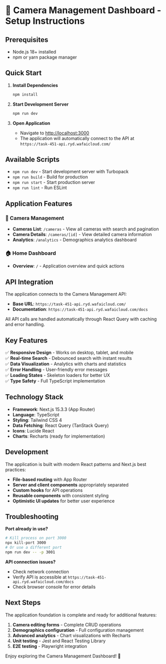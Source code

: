 # 🚀 Camera Management Dashboard - Setup Instructions

## Prerequisites

- Node.js 18+ installed
- npm or yarn package manager

## Quick Start

1. **Install Dependencies**
   ```bash
   npm install
   ```

2. **Start Development Server**
   ```bash
   npm run dev
   ```

3. **Open Application**
   - Navigate to [http://localhost:3000](http://localhost:3000)
   - The application will automatically connect to the API at `https://task-451-api.ryd.wafaicloud.com/`

## Available Scripts

- `npm run dev` - Start development server with Turbopack
- `npm run build` - Build for production
- `npm run start` - Start production server
- `npm run lint` - Run ESLint

## Application Features

### 🎥 Camera Management
- **Cameras List**: `/cameras` - View all cameras with search and pagination
- **Camera Details**: `/cameras/[id]` - View detailed camera information
- **Analytics**: `/analytics` - Demographics analytics dashboard

### 🏠 Home Dashboard
- **Overview**: `/` - Application overview and quick actions

## API Integration

The application connects to the Camera Management API:
- **Base URL**: `https://task-451-api.ryd.wafaicloud.com/`
- **Documentation**: `https://task-451-api.ryd.wafaicloud.com/docs`

All API calls are handled automatically through React Query with caching and error handling.

## Key Features

✅ **Responsive Design** - Works on desktop, tablet, and mobile  
✅ **Real-time Search** - Debounced search with instant results  
✅ **Data Visualization** - Analytics with charts and statistics  
✅ **Error Handling** - User-friendly error messages  
✅ **Loading States** - Skeleton loaders for better UX  
✅ **Type Safety** - Full TypeScript implementation  

## Technology Stack

- **Framework**: Next.js 15.3.3 (App Router)
- **Language**: TypeScript
- **Styling**: Tailwind CSS 4
- **Data Fetching**: React Query (TanStack Query)
- **Icons**: Lucide React
- **Charts**: Recharts (ready for implementation)

## Development

The application is built with modern React patterns and Next.js best practices:

- **File-based routing** with App Router
- **Server and client components** appropriately separated
- **Custom hooks** for API operations
- **Reusable components** with consistent styling
- **Optimistic UI updates** for better user experience

## Troubleshooting

**Port already in use?**
```bash
# Kill process on port 3000
npx kill-port 3000
# Or use a different port
npm run dev -- -p 3001
```

**API connection issues?**
- Check network connection
- Verify API is accessible at `https://task-451-api.ryd.wafaicloud.com/docs`
- Check browser console for error details

## Next Steps

The application foundation is complete and ready for additional features:

1. **Camera editing forms** - Complete CRUD operations
2. **Demographics configuration** - Full configuration management
3. **Advanced analytics** - Chart visualizations with Recharts
4. **Unit testing** - Jest and React Testing Library
5. **E2E testing** - Playwright integration

Enjoy exploring the Camera Management Dashboard! 🎉 